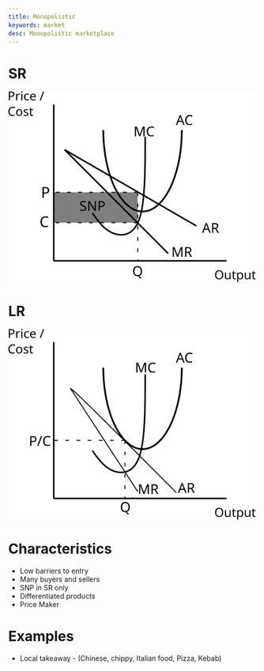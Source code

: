 ```yaml
---
title: Monopolistic
keywords: market
desc: Monopolistic marketplace
---
```

# SR #

![Monopolistic in the SR](../diagrams/market_structures/monopolistic_sr.svg#mono-black)

# LR #

![Monopolistic in the LR](../diagrams/market_structures/monopolistic_lr.svg#mono-black)

# Characteristics #
- Low barriers to entry
- Many buyers and sellers
- SNP in SR only
- Differentiated products
- Price Maker

# Examples #
- Local takeaway - (Chinese, chippy, Italian food, Pizza, Kebab)